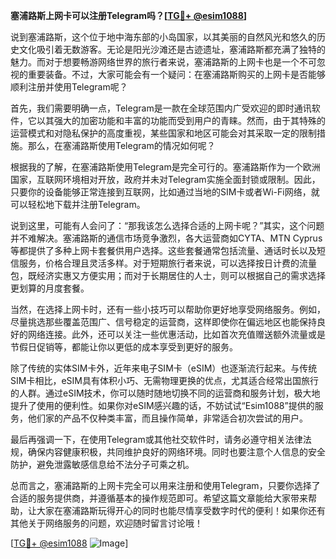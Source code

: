**塞浦路斯上网卡可以注册Telegram吗？[[TG💪+ @esim1088](https://t.me/s/esim1088)]**

说到塞浦路斯，这个位于地中海东部的小岛国家，以其美丽的自然风光和悠久的历史文化吸引着无数游客。无论是阳光沙滩还是古迹遗址，塞浦路斯都充满了独特的魅力。而对于想要畅游网络世界的旅行者来说，塞浦路斯的上网卡也是一个不可忽视的重要装备。不过，大家可能会有一个疑问：在塞浦路斯购买的上网卡是否能够顺利注册并使用Telegram呢？

首先，我们需要明确一点，Telegram是一款在全球范围内广受欢迎的即时通讯软件，它以其强大的加密功能和丰富的功能而受到用户的青睐。然而，由于其特殊的运营模式和对隐私保护的高度重视，某些国家和地区可能会对其采取一定的限制措施。那么，在塞浦路斯使用Telegram的情况如何呢？

根据我的了解，在塞浦路斯使用Telegram是完全可行的。塞浦路斯作为一个欧洲国家，互联网环境相对开放，政府并未对Telegram实施全面封锁或限制。因此，只要你的设备能够正常连接到互联网，比如通过当地的SIM卡或者Wi-Fi网络，就可以轻松地下载并注册Telegram。

说到这里，可能有人会问了：“那我该怎么选择合适的上网卡呢？”其实，这个问题并不难解决。塞浦路斯的通信市场竞争激烈，各大运营商如CYTA、MTN Cyprus等都提供了多种上网卡套餐供用户选择。这些套餐通常包括流量、通话时长以及短信服务，价格合理且灵活多样。对于短期旅行者来说，可以选择按日计费的流量包，既经济实惠又方便实用；而对于长期居住的人士，则可以根据自己的需求选择更划算的月度套餐。

当然，在选择上网卡时，还有一些小技巧可以帮助你更好地享受网络服务。例如，尽量挑选那些覆盖范围广、信号稳定的运营商，这样即使你在偏远地区也能保持良好的网络连接。此外，还可以关注一些优惠活动，比如首次充值赠送额外流量或是节假日促销等，都能让你以更低的成本享受到更好的服务。

除了传统的实体SIM卡外，近年来电子SIM卡（eSIM）也逐渐流行起来。与传统SIM卡相比，eSIM具有体积小巧、无需物理更换的优点，尤其适合经常出国旅行的人群。通过eSIM技术，你可以随时随地切换不同的运营商和服务计划，极大地提升了使用的便利性。如果你对eSIM感兴趣的话，不妨试试“Esim1088”提供的服务，他们家的产品不仅种类丰富，而且操作简单，非常适合初次尝试的用户。

最后再强调一下，在使用Telegram或其他社交软件时，请务必遵守相关法律法规，确保内容健康积极，共同维护良好的网络环境。同时也要注意个人信息的安全防护，避免泄露敏感信息给不法分子可乘之机。

总而言之，塞浦路斯的上网卡完全可以用来注册和使用Telegram，只要你选择了合适的服务提供商，并遵循基本的操作规范即可。希望这篇文章能给大家带来帮助，让大家在塞浦路斯玩得开心的同时也能尽情享受数字时代的便利！如果你还有其他关于网络服务的问题，欢迎随时留言讨论哦！

[[TG💪+ @esim1088](https://t.me/s/esim1088) ![Image](https://i.postimg.cc/4NQfJmqS/Snipaste-2025-05-13-00-14-12.png)]